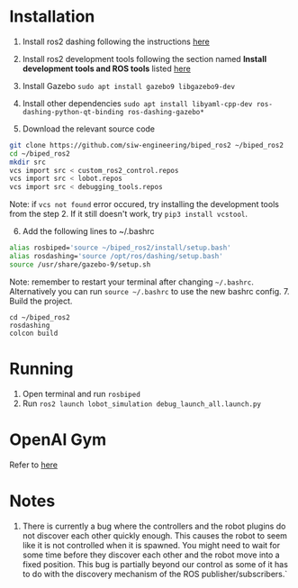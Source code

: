 # Installation
1. Install ros2 dashing following the instructions [here](https://index.ros.org//doc/ros2/Installation/Dashing/Linux-Install-Debians/)

2. Install ros2 development tools following the section named **Install development tools and ROS tools** listed [here](https://index.ros.org/doc/ros2/Installation/Dashing/Linux-Development-Setup/)

3. Install Gazebo
`sudo apt install gazebo9 libgazebo9-dev`

4. Install other dependencies 
`sudo apt install libyaml-cpp-dev ros-dashing-python-qt-binding ros-dashing-gazebo*`
5. Download the relevant source code
```bash
git clone https://github.com/siw-engineering/biped_ros2 ~/biped_ros2
cd ~/biped_ros2
mkdir src
vcs import src < custom_ros2_control.repos
vcs import src < lobot.repos
vcs import src < debugging_tools.repos
```
Note: if `vcs not found` error occured, try installing the development tools from the step 2. If it still doesn't work, try `pip3 install vcstool`.

6. Add the following lines to ~/.bashrc
```bash
alias rosbiped='source ~/biped_ros2/install/setup.bash'
alias rosdashing='source /opt/ros/dashing/setup.bash'
source /usr/share/gazebo-9/setup.sh
```
Note: remember to restart your terminal after changing `~/.bashrc`. Alternatively you can run `source ~/.bashrc` to use the new bashrc config.
7. Build the project. 
```
cd ~/biped_ros2
rosdashing
colcon build
```

# Running
1. Open terminal and run `rosbiped`
2. Run `ros2 launch lobot_simulation debug_launch_all.launch.py`

# OpenAI Gym
Refer to [here](https://github.com/pohzhiee/biped_gym)

# Notes
1. There is currently a bug where the controllers and the robot plugins do not discover each other quickly enough. This causes the robot to seem like it is not controlled when it is spawned. You might need to wait for some time before they discover each other and the robot move into a fixed position. This bug is partially beyond our control as some of it has to do with the discovery mechanism of the ROS publisher/subscribers.`
